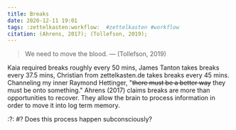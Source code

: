 ```yaml
---
title: Breaks
date: 2020-12-11 19:01
tags: :zettelkasten:workflow:  #zettelkasten #workflow
citation: (Ahrens, 2017); (Tollefson, 2019); 
---
```


> We need to move the blood. — (Tollefson, 2019)

Kaia required breaks roughly every 50 mins, James Tanton takes breaks every 37.5 mins, Christian from zettelkasten.de takes breaks every 45 mins. Channeling my inner Raymond Hettinger, "~~there must be a better way~~ they must be onto something." Ahrens (2017) claims breaks are more than opportunities to recover. They allow the brain to process information in order to move it into log term memory.

:?: #? Does this process happen subconsciously?
